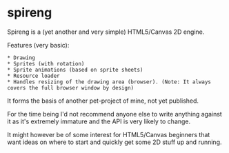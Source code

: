 # spireng

Spireng is a (yet another and very simple) HTML5/Canvas 2D engine.

Features (very basic):

    * Drawing
    * Sprites (with rotation)
    * Sprite animations (based on sprite sheets)
    * Resource loader
    * Handles resizing of the drawing area (browser). (Note: It always covers the full browser window by design)

It forms the basis of another pet-project of mine, not yet published.

For the time being I'd not recommend anyone else to write anything against it as it's extremely immature and the API is very likely to change.

It might however be of some interest for HTML5/Canvas beginners that want ideas on where to start and quickly get some 2D stuff up and running.
